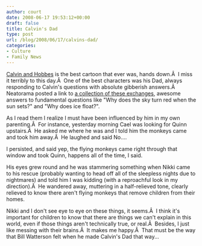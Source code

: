 ```yaml
---
author: court
date: 2008-06-17 19:53:12+00:00
draft: false
title: Calvin's Dad
type: post
url: /blog/2008/06/17/calvins-dad/
categories:
- Culture
- Family News
---
```


[Calvin and Hobbes](http://en.wikipedia.org/wiki/Calvin_and_Hobbes) is the best cartoon that ever was, hands down.Â  I miss it terribly to this day.Â  One of the best characters was his Dad, always responding to Calvin's questions with absolute gibberish answers.Â  Neatorama posted a link to [a collection of these exchanges](http://www.elise.com/quotes/a/ask_calvins_dad.php), awesome answers to fundamental questions like "Why does the sky turn red when the sun sets?" and "Why does ice float?".

As I read them I realize I must have been influenced by him in my own parenting.Â  For instance, yesterday morning Cael was looking for Quinn upstairs.Â  He asked me where he was and I told him the monkeys came and took him away.Â  He laughed and said No....

I persisted, and said yep, the flying monkeys came right through that window and took Quinn, happens all of the time, I said.

His eyes grew round and he was stammering something when Nikki came to his rescue (probably wanting to head off all of the sleepless nights due to nightmares) and told him I was kidding (with a reproachful look in my direction).Â  He wandered away, muttering in a half-relieved tone, clearly relieved to know there aren't flying monkeys that remove children from their homes.

Nikki and I don't see eye to eye on these things, it seems.Â  I think it's important for children to know that there are things we can't explain in this world, even if those things aren't technically true, or real.Â  Besides, I just like messing with their brains.Â  It makes me happy.Â  That must be the way that Bill Watterson felt when he made Calvin's Dad that way...
